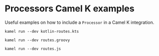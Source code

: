 # Processors Camel K examples

Useful examples on how to include a `Processor` in a Camel K integration.

```
kamel run --dev kotlin-routes.kts

kamel run --dev routes.groovy

kamel run --dev routes.js
```